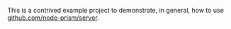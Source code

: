 This is a contrived example project to demonstrate, in general, how to use [github.com/node-prism/server](https://github.com/node-prism/server).